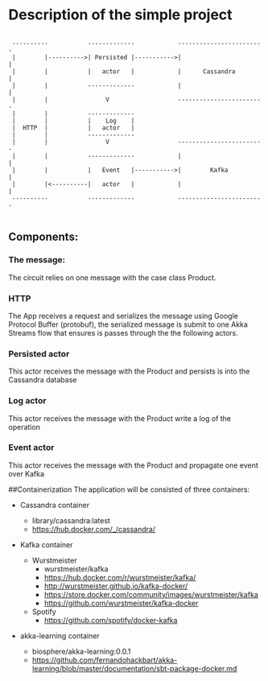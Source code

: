 # Description of the simple project

```
                     
 ----------           -------------            ------------------------
 |        |---------->| Persisted |----------->|                      |
 |        |           |   actor   |            |      Cassandra       |
 |        |           -------------            |                      |
 |        |                V                   ------------------------
 |        |           -------------            
 |        |           |    Log    |            
 |  HTTP  |           |   actor   |            
 |        |           -------------
 |        |                V                   ------------------------
 |        |           -------------            |                      |
 |        |           |   Event   |----------->|        Kafka         |
 |        |<----------|   actor   |            |                      |
 ----------           -------------            ------------------------ 
            
```

## Components:

### The message:
The circuit relies on one message with the case class Product.

### HTTP
The App receives a request and serializes the message using Google Protocol Buffer (protobuf),
the serialized message is submit to one Akka Streams flow that ensures is passes through the the following actors.


### Persisted actor
This actor receives the message with the Product and persists is into the Cassandra database  

### Log actor
This actor receives the message with the Product write a log of the operation

### Event actor
This actor receives the message with the Product and propagate one event over Kafka

##Containerization
The application will be consisted of three containers:
* Cassandra container
    * library/cassandra:latest
    * https://hub.docker.com/_/cassandra/
* Kafka container
    * Wurstmeister
        * wurstmeister/kafka
        * https://hub.docker.com/r/wurstmeister/kafka/
        * http://wurstmeister.github.io/kafka-docker/
        * https://store.docker.com/community/images/wurstmeister/kafka
        * https://github.com/wurstmeister/kafka-docker
    * Spotify
        * https://github.com/spotify/docker-kafka
        
* akka-learning container
    * biosphere/akka-learning:0.0.1
    * https://github.com/fernandohackbart/akka-learning/blob/master/documentation/sbt-package-docker.md

